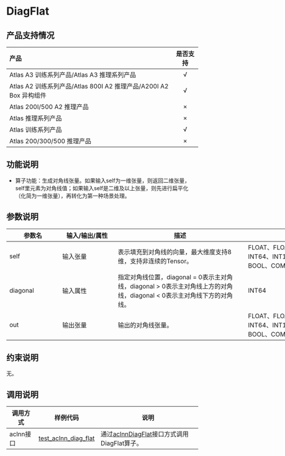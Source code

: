 # DiagFlat

## 产品支持情况

| 产品                                                         | 是否支持 |
| :----------------------------------------------------------- | :------: |
| <term>Atlas A3 训练系列产品/Atlas A3 推理系列产品</term>     |    √     |
| <term>Atlas A2 训练系列产品/Atlas 800I A2 推理产品/A200I A2 Box 异构组件</term> |    √     |
| <term>Atlas 200I/500 A2 推理产品</term>                      |    ×     |
| <term>Atlas 推理系列产品 </term>                             |    ×     |
| <term>Atlas 训练系列产品</term>                              |    √     |
| <term>Atlas 200/300/500 推理产品</term>                      |    ×     |

## 功能说明

- 算子功能：生成对角线张量。如果输入self为一维张量，则返回二维张量，self里元素为对角线值；如果输入self是二维及以上张量，则先进行扁平化（化简为一维张量），再转化为第一种场景处理。

## 参数说明

<table style="undefined;table-layout: fixed; width: 1043px"><colgroup>
<col style="width: 139px">
<col style="width: 146px">
<col style="width: 342px">
<col style="width: 320px">
<col style="width: 96px">
</colgroup>
<thead>
  <tr>
    <th>参数名</th>
    <th>输入/输出/属性</th>
    <th>描述</th>
    <th>数据类型</th>
    <th>数据格式</th>
  </tr></thead>
<tbody>
  <tr>
    <td>self</td>
    <td>输入张量</td>
    <td>表示填充到对角线的向量，最大维度支持8维，支持非连续的Tensor。</td>
    <td>FLOAT、FLOAT16、DOUBLE、INT32、INT64、INT16、INT8、UINT8、BOOL、COMPLEX64、BFLOAT16</td>
    <td>ND</td>
  </tr>
  <tr>
    <td>diagonal</td>
    <td>输入属性</td>
    <td>指定对角线位置，diagonal = 0表示主对角线，diagonal &gt; 0表示主对角线上方的对角线，diagonal &lt; 0表示主对角线下方的对角线。</td>
    <td>INT64</td>
    <td>-</td>
  </tr>
  <tr>
    <td>out</td>
    <td>输出张量</td>
    <td>输出的对角线张量。</td>
    <td>FLOAT、FLOAT16、DOUBLE、INT32、INT64、INT16、INT8、UINT8、BOOL、COMPLEX64、BFLOAT16</td>
    <td>ND</td>
  </tr>
</tbody>
</table>

## 约束说明

无。

## 调用说明

| 调用方式  | 样例代码                                                    | 说明                                                         |
| --------- | ----------------------------------------------------------- | ------------------------------------------------------------ |
| aclnn接口 | [test_aclnn_diag_flat](./examples/test_aclnn_diag_flat.cpp) | 通过[aclnnDiagFlat](docs/aclnnDiagFlat.md)接口方式调用DiagFlat算子。 |